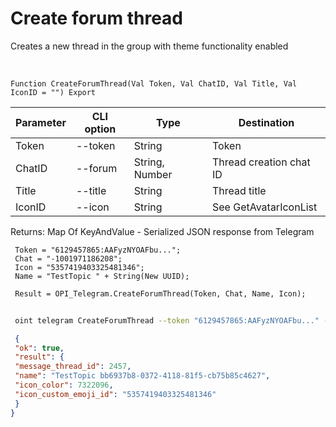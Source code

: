 ﻿---
sidebar_position: 2
---

# Create forum thread
 Creates a new thread in the group with theme functionality enabled


<br/>


`Function CreateForumThread(Val Token, Val ChatID, Val Title, Val IconID = "") Export`

 | Parameter | CLI option | Type | Destination |
 |-|-|-|-|
 | Token | --token | String | Token |
 | ChatID | --forum | String, Number | Thread creation chat ID |
 | Title | --title | String | Thread title |
 | IconID | --icon | String | See GetAvatarIconList |

 
 Returns: Map Of KeyAndValue - Serialized JSON response from Telegram





```bsl title="Code example"
 Token = "6129457865:AAFyzNYOAFbu...";
 Chat = "-1001971186208";
 Icon = "5357419403325481346";
 Name = "TestTopic " + String(New UUID);
 
 Result = OPI_Telegram.CreateForumThread(Token, Chat, Name, Icon);
```
	


```sh title="CLI command example"
 
 oint telegram CreateForumThread --token "6129457865:AAFyzNYOAFbu..." --forum %forum% --title %title% --icon %icon%

```

```json title="Result"
 {
 "ok": true,
 "result": {
 "message_thread_id": 2457,
 "name": "TestTopic bb6937b8-0372-4118-81f5-cb75b85c4627",
 "icon_color": 7322096,
 "icon_custom_emoji_id": "5357419403325481346"
 }
}
```
